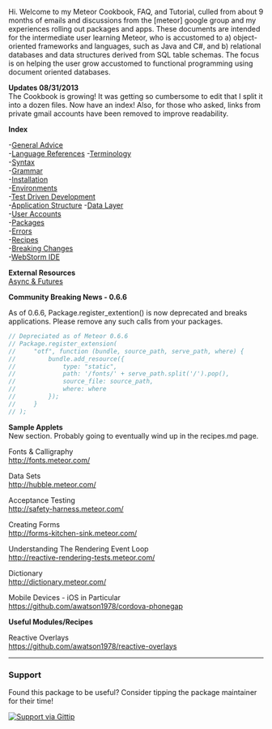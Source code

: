 Hi.  Welcome to my Meteor Cookbook, FAQ, and Tutorial, culled from about 9 months of emails and discussions from the [meteor] google group and my experiences rolling out packages and apps.  These documents are intended for the intermediate user learning Meteor, who is accustomed to a) object-oriented frameworks and languages, such as Java and C#, and b) relational databases and data structures derived from SQL table schemas.  The focus is on helping the user grow accustomed to functional programming using document oriented databases.

**Updates 08/31/2013**  
The Cookbook is growing!  It was getting so cumbersome to edit that I split it into a dozen files.  Now have an index!  Also, for those who asked, links from private gmail accounts have been removed to improve readability.


**Index**  

-[General Advice](https://github.com/awatson1978/meteor-cookbook/blob/master/general-advice.md)  
-[Language References](https://github.com/awatson1978/meteor-cookbook/blob/master/terminology.md)
  -[Terminology](https://github.com/awatson1978/meteor-cookbook/blob/master/terminology.md)  
  -[Syntax](https://github.com/awatson1978/meteor-cookbook/blob/master/syntax.md)  
  -[Grammar](https://github.com/awatson1978/meteor-cookbook/blob/master/grammar.md)  
-[Installation](https://github.com/awatson1978/meteor-cookbook/blob/master/installation.md)  
-[Environments](https://github.com/awatson1978/meteor-cookbook/blob/master/environments.md)  
-[Test Driven Development](https://github.com/awatson1978/meteor-cookbook/blob/master/test-driven-development.md)  
-[Application Structure](https://github.com/awatson1978/meteor-cookbook/blob/master/appstructure.md) 
-[Data Layer](https://github.com/awatson1978/meteor-cookbook/blob/master/datalayer.md)  
-[User Accounts](https://github.com/awatson1978/meteor-cookbook/blob/master/accounts.md)  
-[Packages](https://github.com/awatson1978/meteor-cookbook/blob/master/packages.md)  
-[Errors](https://github.com/awatson1978/meteor-cookbook/blob/master/errors.md)  
-[Recipes](https://github.com/awatson1978/meteor-cookbook/blob/master/recipes.md)  
-[Breaking Changes](https://github.com/awatson1978/meteor-cookbook/blob/master/breaking-news.md)  
-[WebStorm IDE](https://github.com/awatson1978/meteor-cookbook/blob/master/webstorm.md)

**External Resources**  
[Async & Futures](https://gist.github.com/possibilities/3443021)



**Community Breaking News - 0.6.6**  

As of 0.6.6, Package.register_extention() is now deprecated and breaks applications.  Please remove any such calls from your packages.

````js
// Depreciated as of Meteor 0.6.6  
// Package.register_extension(
//     "otf", function (bundle, source_path, serve_path, where) {
//         bundle.add_resource({
//             type: "static",
//             path: '/fonts/' + serve_path.split('/').pop(),
//             source_file: source_path,
//             where: where
//         });
//     }
// );
````



**Sample Applets**  
New section.  Probably going to eventually wind up in the recipes.md page.  

Fonts & Calligraphy  
http://fonts.meteor.com/  

Data Sets  
http://hubble.meteor.com/  

Acceptance Testing  
http://safety-harness.meteor.com/  

Creating Forms  
http://forms-kitchen-sink.meteor.com/  

Understanding The Rendering Event Loop  
http://reactive-rendering-tests.meteor.com/  

Dictionary  
http://dictionary.meteor.com/

Mobile Devices - iOS in Particular  
https://github.com/awatson1978/cordova-phonegap  

**Useful Modules/Recipes**  

Reactive Overlays  
https://github.com/awatson1978/reactive-overlays  

------------------------
### Support
Found this package to be useful?  Consider tipping the package maintainer for their time!  

[![Support via Gittip](https://raw.github.com/gittip/www.gittip.com/master/www/assets/gittip.png)](https://www.gittip.com/awatson1978/)  

